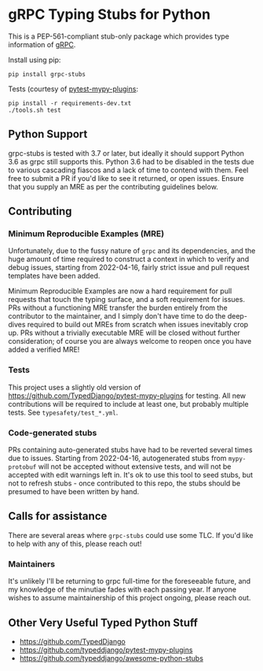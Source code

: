 gRPC Typing Stubs for Python
============================

This is a PEP-561-compliant stub-only package which provides type information of
[gRPC](https://grpc.io>).

Install using pip:

    pip install grpc-stubs


Tests (courtesy of [pytest-mypy-plugins](https://github.com/typeddjango/pytest-mypy-plugins>):

    pip install -r requirements-dev.txt
    ./tools.sh test


## Python Support

grpc-stubs is tested with 3.7 or later, but ideally it should support Python 3.6 as
grpc still supports this. Python 3.6 had to be disabled in the tests due to
various cascading fiascos and a lack of time to contend with them. Feel free
to submit a PR if you'd like to see it returned, or open issues. Ensure that
you supply an MRE as per the contributing guidelines below.


## Contributing

### Minimum Reproducible Examples (MRE)

Unfortunately, due to the fussy nature of `grpc` and its dependencies, and the huge amount of time
required to construct a context in which to verify and debug issues, starting from 2022-04-16, fairly strict issue and
pull request templates have been added.

Minimum Reproducible Examples are now a hard requirement for pull requests that touch the typing surface,
and a soft requirement for issues. PRs without a functioning MRE transfer the burden entirely from the
contributor to the maintainer, and I simply don't have time to do the deep-dives required to build out MREs
from scratch when issues inevitably crop up. PRs without a trivially executable MRE will be closed without further
consideration; of course you are always welcome to reopen once you have added a verified MRE!


### Tests

This project uses a slightly old version of https://github.com/TypedDjango/pytest-mypy-plugins for testing.
All new contributions will be required to include at least one, but probably multiple tests. See
`typesafety/test_*.yml`.


### Code-generated stubs

PRs containing auto-generated stubs have had to be reverted several times due to issues. Starting
from 2022-04-16, autogenerated stubs from `mypy-protobuf` will not be accepted without extensive
tests, and will not be accepted with edit warnings left in. It's ok to use this tool to seed stubs,
but not to refresh stubs - once contributed to this repo, the stubs should be presumed to have been
written by hand.


## Calls for assistance

There are several areas where `grpc-stubs` could use some TLC. If you'd like to help with any
of this, please reach out!


### Maintainers

It's unlikely I'll be returning to grpc full-time for the foreseeable future, and my knowledge of the
minutiae fades with each passing year. If anyone wishes to assume maintainership of this project ongoing,
please reach out.


## Other Very Useful Typed Python Stuff

- https://github.com/TypedDjango
- https://github.com/typeddjango/pytest-mypy-plugins
- https://github.com/typeddjango/awesome-python-stubs

